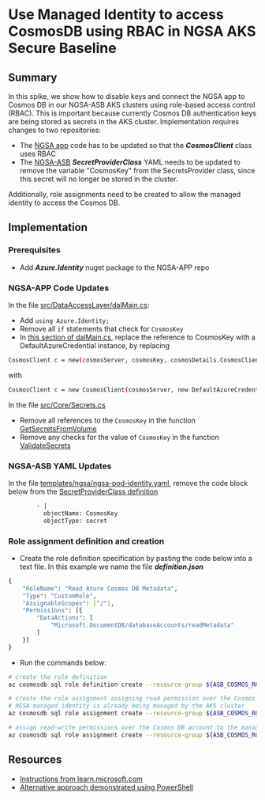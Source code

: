# Use Managed Identity to access CosmosDB using RBAC in NGSA AKS Secure Baseline

## Summary

In this spike, we show how to disable keys and connect the NGSA app to Cosmos DB in our NGSA-ASB AKS clusters using role-based access control (RBAC). This is important because currently Cosmos DB authentication keys are being stored as secrets in the AKS cluster. Implementation requires changes to two repositories:

- The [NGSA app](https://github.com/retaildevcrews/ngsa-app) code has to be updated so that the ***CosmosClient*** class uses RBAC
- The [NGSA-ASB](https://github.com/retaildevcrews/ngsa-asb) ***SecretProviderClass*** YAML needs to be updated to remove the variable "CosmosKey" from the SecretsProvider class, since this secret will no longer be stored in the cluster.

Additionally, role assignments need to be created to allow the managed identity to access the Cosmos DB.

## Implementation

### Prerequisites

- Add ***Azure.Identity*** nuget package to the NGSA-APP repo

### NGSA-APP Code Updates

In the file [src/DataAccessLayer/dalMain.cs](https://github.com/retaildevcrews/ngsa-app/blob/main/src/DataAccessLayer/dalMain.cs):

- Add `using Azure.Identity;`
- Remove all `if` statements that check for `CosmosKey`
- In [this section of dalMain.cs](https://github.com/retaildevcrews/ngsa-app/blob/main/src/DataAccessLayer/dalMain.cs#L103), replace the reference to CosmosKey with a DefaultAzureCredential instance, by replacing

```bash
CosmosClient c = new(cosmosServer, cosmosKey, cosmosDetails.CosmosClientOptions);
```

with

```bash
CosmosClient c = new CosmosClient(cosmosServer, new DefaultAzureCredential(), cosmosDetails.CosmosClientOptions);
```

In the file [src/Core/Secrets.cs](https://github.com/retaildevcrews/ngsa-app/blob/main/src/Core/Secrets.cs)

- Remove all references to the `CosmosKey` in the function [GetSecretsFromVolume](https://github.com/retaildevcrews/ngsa-app/blob/main/src/Core/Secrets.cs#L25)
- Remove any checks for the value of `CosmosKey` in the function [ValidateSecrets](https://github.com/retaildevcrews/ngsa-app/blob/main/src/Core/Secrets.cs#L54)

### NGSA-ASB YAML Updates

In the file [templates/ngsa/ngsa-pod-identity.yaml](https://github.com/retaildevcrews/ngsa-asb/blob/main/templates/ngsa/ngsa-pod-identity.yaml), remove the code block below from the [SecretProviderClass definition](https://github.com/retaildevcrews/ngsa-asb/blob/main/templates/ngsa/ngsa-pod-identity.yaml#L43)

```bash
        - |
          objectName: CosmosKey
          objectType: secret
```

### Role assignment definition and creation

- Create the role definition specification by pasting the code below into a text file. In this example we name the file ***definition.json***

```bash
{
    "RoleName": "Read Azure Cosmos DB Metadata",
    "Type": "CustomRole",
    "AssignableScopes": ["/"],
    "Permissions": [{
        "DataActions": [
            "Microsoft.DocumentDB/databaseAccounts/readMetadata"
        ]
    }]
}
```

- Run the commands below:

```bash
# create the role definition
az cosmosdb sql role definition create --resource-group ${ASB_COSMOS_RG_NAME} --account-name ${ASB_COSMOS_DB_NAME} --body @definition.json

# create the role assignment assigning read permission over the Cosmos DB account to the NGSA managed identity
# NGSA managed identity is already being managed by the AKS cluster
az cosmosdb sql role assignment create --resource-group ${ASB_COSMOS_RG_NAME} --account-name ${ASB_COSMOS_DB_NAME} --role-definition-name "Read Azure Cosmos DB Metadata" --principal-id ${ASB_NGSA_MI_PRINCIPAL_ID} --scope ${ASB_COSMOS_ID}

# assign read-write permissions over the Cosmos DB account to the managed identity
az cosmosdb sql role assignment create --resource-group ${ASB_COSMOS_RG_NAME} --account-name ${ASB_COSMOS_DB_NAME} --role-definition-id 00000000-0000-0000-0000-000000000002 --principal-id ${ASB_NGSA_MI_PRINCIPAL_ID} --scope ${ASB_COSMOS_ID}
```

## Resources

- [Instructions from learn.microsoft.com](https://learn.microsoft.com/en-us/azure/cosmos-db/managed-identity-based-authentication#grant-access-to-your-azure-cosmos-db-account)
- [Alternative approach demonstrated using PowerShell](https://joonasaijala.com/2021/07/01/how-to-using-managed-identities-to-access-cosmos-db-data-via-rbac-and-disabling-authentication-via-keys/)
